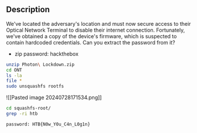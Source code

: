## Description
We've located the adversary's location and must now secure access to their Optical Network Terminal to disable their internet connection. Fortunately, we've obtained a copy of the device's firmware, which is suspected to contain hardcoded credentials. Can you extract the password from it?

- zip password: hackthebox

```bash
unzip Photon\ Lockdown.zip
cd ONT
ls -la
file *
sudo unsquashfs rootfs
```


![[Pasted image 20240728171534.png]]

```bash
cd squashfs-root/
grep -ri htb

```

`password: HTB{N0w_Y0u_C4n_L0g1n}`